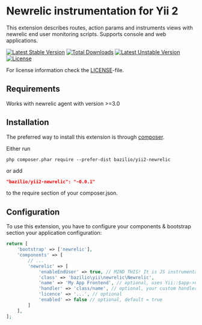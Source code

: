 Newrelic instrumentation for Yii 2
==================================

This extension describes routes, action params and instruments views with newrelic end user monitoring scripts.
Supports console and web applications.

[![Latest Stable Version](https://poser.pugx.org/bazilio/yii2-newrelic/v/stable)](https://packagist.org/packages/bazilio/yii2-newrelic) 
[![Total Downloads](https://poser.pugx.org/bazilio/yii2-newrelic/downloads)](https://packagist.org/packages/bazilio/yii2-newrelic) 
[![Latest Unstable Version](https://poser.pugx.org/bazilio/yii2-newrelic/v/unstable)](https://packagist.org/packages/bazilio/yii2-newrelic) 
[![License](https://poser.pugx.org/bazilio/yii2-newrelic/license)](https://packagist.org/packages/bazilio/yii2-newrelic)

For license information check the [LICENSE](LICENSE)-file.

Requirements
------------

Works with newrelic agent with version >=3.0

Installation
------------

The preferred way to install this extension is through [composer](http://getcomposer.org/download/).

Either run

```
php composer.phar require --prefer-dist bazilio/yii2-newrelic
```

or add

```json
"bazilio/yii2-newrelic": "~0.0.1"
```

to the require section of your composer.json.


Configuration
-------------

To use this extension, you have to configure your components & bootstrap section your application configuration:

```php
return [
    'bootstrap' => ['newrelic'],
    'components' => [
        // ...
        'newrelic' => [
            'enableEndUser' => true, // MIND THIS! It is JS instrumentation for end user. Default is true.
            'class' => 'bazilio\yii\newrelic\Newrelic',
            'name' => 'My App Frontend', // optional, uses Yii::$app->name by default
            'handler' => 'class/name', // optional, your custom handler
            'licence' => '...', // optional
            'enabled' => false // optional, default = true
        ]
    ],
];
```
